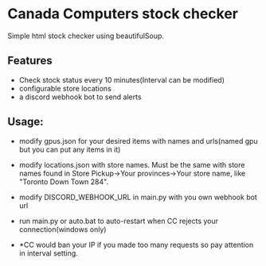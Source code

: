 # Canada Computers stock checker

Simple html stock checker using beautifulSoup. 

## Features
- Check stock status every 10 minutes(Interval can be modified)
- configurable store locations
- a discord webhook bot to send alerts

## Usage:
- modify gpus.json for your desired items with names and urls(named gpu but you can put any items in it)
- modify locations.json with store names. Must be the same with store names found in Store Pickup->Your provinces->Your store name, like "Toronto Down Town 284".
- modify DISCORD_WEBHOOK_URL in main.py with you own webhook bot url
- run main.py or auto.bat to auto-restart when CC rejects your connection(windows only)

- *CC would ban your IP if you made too many requests so pay attention in interval setting.
